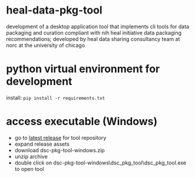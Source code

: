 # heal-data-pkg-tool
development of a desktop application tool that implements cli tools for data packaging and curation compliant with nih heal initiative data packaging recommendations; developed by heal data sharing consultancy team at norc at the university of chicago

# python virtual environment for development
install:
``` pip install -r requirements.txt ```

# access executable (Windows)
- go to [latest release](https://github.com/norc-heal/heal-data-pkg-tool/releases/latest/) for tool repository 
- expand release assets
- download dsc-pkg-tool-windows.zip
- unzip archive
- double click on dsc-pkg-tool-windows\dsc_pkg_tool\dsc_pkg_tool.exe to open tool





